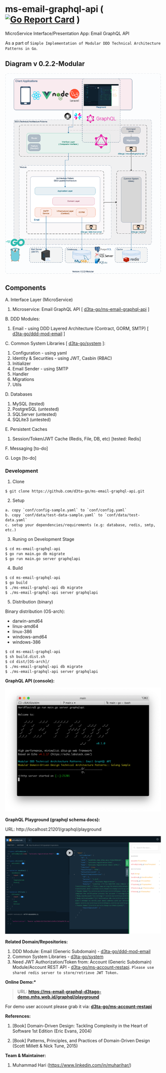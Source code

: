 # ms-email-graphql-api ( [![Go Report Card](https://goreportcard.com/badge/github.com/d3ta-go/ms-email-graphql-api)](https://goreportcard.com/report/github.com/d3ta-go/ms-email-graphql-api) )

MicroService Interface/Presentation App: Email GraphQL API

As a part of `Simple Implementation of Modular DDD Technical Architecture Patterns in Go`.

## Diagram v 0.2.2-Modular

![DDD-Technical-Architecture-Patterns-Golang-0.2.2-MS Email GraphQL API](docs/img/DDD-Technical-Architecture-Patterns-Golang-0.2.2-MS_Email_GraphQLAPI.png)

## Components

A. Interface Layer (MicroService)

1. Microservice: Email GraphQL API [ [d3ta-go/ms-email-graphql-api](https://github.com/d3ta-go/ms-email-graphql-api) ]

B. DDD Modules:

1. Email - using DDD Layered Architecture (Contract, GORM, SMTP) [ [d3ta-go/ddd-mod-email](https://github.com/d3ta-go/ddd-mod-email) ]

C. Common System Libraries [ [d3ta-go/system](https://github.com/d3ta-go/system) ]:

1. Configuration - using yaml
2. Identity & Securities - using JWT, Casbin (RBAC)
3. Initializer
4. Email Sender - using SMTP
5. Handler
6. Migrations
7. Utils

D. Databases

1. MySQL (tested)
2. PostgreSQL (untested)
3. SQLServer (untested)
4. SQLite3 (untested)

E. Persistent Caches

1. Session/Token/JWT Cache (Redis, File, DB, etc) [tested: Redis]

F. Messaging [to-do]

G. Logs [to-do]

### Development

1. Clone

```shell
$ git clone https://github.com/d3ta-go/ms-email-graphql-api.git
```

2. Setup

```
a. copy `conf/config-sample.yaml` to `conf/config.yaml`
b. copy `conf/data/test-data-sample.yaml` to `conf/data/test-data.yaml`
c. setup your dependencies/requirements (e.g: database, redis, smtp, etc.)
```

3. Runing on Development Stage

```shell
$ cd ms-email-graphql-api
$ go run main.go db migrate
$ go run main.go server graphqlapi
```

4. Build

```shell
$ cd ms-email-graphql-api
$ go build
$ ./ms-email-graphql-api db migrate
$ ./ms-email-graphql-api server graphqlapi
```

5. Distribution (binary)

Binary distribution (OS-arch):

- darwin-amd64
- linux-amd64
- linux-386
- windows-amd64
- windows-386

```shell
$ cd ms-email-graphql-api
$ sh build.dist.sh
$ cd dist/[OS-arch]/
$ ./ms-email-graphql-api db migrate
$ ./ms-email-graphql-api server graphqlapi
```

**GraphQL API (console):**

![Microservice: Email REST API](docs/img/email-sample-ms-graphql-api.png)

**GraphQL Playground (graphql schema docs):**

URL: http://localhost:21201/graphql/playground

![Openapis: Email GraphQL AIP](docs/img/email-sample-graphql-schema-docs.png)

**Related Domain/Repositories:**

1. DDD Module: Email (Generic Subdomain) - [d3ta-go/ddd-mod-email](https://github.com/d3ta-go/ddd-mod-email)
2. Common System Libraries - [d3ta-go/system](https://github.com/d3ta-go/system)
3. Need JWT Authorization/Token from: Account (Generic Subdomain) Module/Account REST API - [d3ta-go/ms-account-restapi](https://github.com/d3ta-go/ms-account-restapi). `Please use shared redis server to store/retrieve JWT Token.`

**Online Demo:\***

> URL: **https://ms-email-graphql-d3tago-demo.mhs.web.id/graphql/playground**

For demo user account please grab it via: [**d3ta-go/ms-account-restapi**](https://github.com/d3ta-go/ms-account-restapi)

**References:**

1. [Book] Domain-Driven Design: Tackling Complexity in the Heart of Software 1st Edition (Eric Evans, 2004)

2. [Book] Patterns, Principles, and Practices of Domain-Driven Design (Scott Millett & Nick Tune, 2015)

**Team & Maintainer:**

1. Muhammad Hari (https://www.linkedin.com/in/muharihar/)
